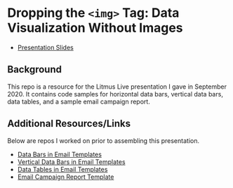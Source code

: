 # Dropping the `<img>` Tag: Data Visualization Without Images

* [Presentation Slides](https://www.litmus.com/conference/)

## Background

This repo is a resource for the Litmus Live presentation I gave in September 2020. It contains code samples for horizontal data bars, vertical data bars, data tables, and a sample email campaign report.

## Additional Resources/Links

Below are repos I worked on prior to assembling this presentation.

* [Data Bars in Email Templates](https://github.com/bdjang/data-bars-email-templates)
* [Vertical Data Bars in Email Templates](https://github.com/bdjang/vertical-bars-email-templates)
* [Data Tables in Email Templates](https://github.com/bdjang/data-email-templates)
* [Email Campaign Report Template](https://github.com/bdjang/email-campaign-report)